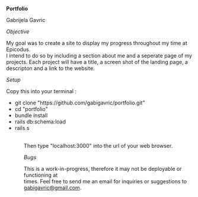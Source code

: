**Portfolio**

Gabrijela Gavric

*Objective*

My goal was to create a site to display my progress throughout my time at Epicodus.<br>
I intend to do so by including a section about me and a seperate page of my <br>
projects. Each project will have a title, a screen shot of the landing page, a <br>
descripton and a link to the website.

*Setup*

Copy this into your terminal :
<ul>
  <li>git clone "https://github.com/gabigavric/portfolio.git"</li>
  <li>cd "portfolio"</li>
  <li>bundle install</li>
  <li>rails db:schema:load</li>
  <li>rails s</li>
<ul>
<br>
Then type "localhost:3000" into the url of your web browser.

*Bugs*

This is a work-in-progress, therefore it may not be deployable or functioning at <br>
times. Feel free to send me an email for inquiries or suggestions to <br>
gabigavric@gmail.com.
